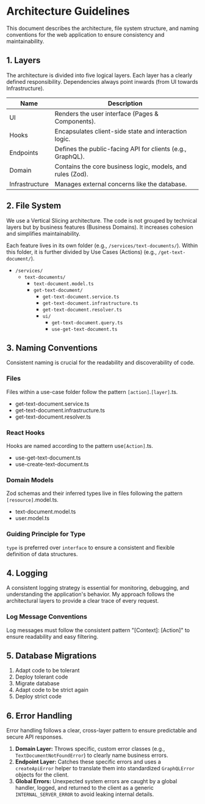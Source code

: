 # Architecture Guidelines

This document describes the architecture, file system structure,
and naming conventions for the web application to ensure consistency and maintainability.

## 1. Layers

The architecture is divided into five logical layers. Each layer has a clearly defined responsibility.
Dependencies always point inwards (from UI towards Infrastructure).

| Name           | Description                                                |
| -------------- | ---------------------------------------------------------- |
| UI             | Renders the user interface (Pages & Components).           |
| Hooks          | Encapsulates client-side state and interaction logic.      |
| Endpoints      | Defines the public-facing API for clients (e.g., GraphQL). |
| Domain         | Contains the core business logic, models, and rules (Zod). |
| Infrastructure | Manages external concerns like the database.               |

## 2. File System

We use a Vertical Slicing architecture. The code is not grouped by technical layers
but by business features (Business Domains). It increases cohesion and simplifies maintainability.

Each feature lives in its own folder (e.g., `/services/text-documents/`).
Within this folder, it is further divided by Use Cases (Actions) (e.g., `/get-text-document/`).

- `/services/`
  - `text-documents/`
    - `text-document.model.ts`
    - `get-text-document/`
      - `get-text-document.service.ts`
      - `get-text-document.infrastructure.ts`
      - `get-text-document.resolver.ts`
      - `ui/`
        - `get-text-document.query.ts`
        - `use-get-text-document.ts`

## 3. Naming Conventions

Consistent naming is crucial for the readability and discoverability of code.

### Files

Files within a use-case folder follow the pattern `[action]`.`[layer]`.ts.

- get-text-document.service.ts
- get-text-document.infrastructure.ts
- get-text-document.resolver.ts

### React Hooks

Hooks are named according to the pattern use`[Action]`.ts.
- use-get-text-document.ts
- use-create-text-document.ts

### Domain Models

Zod schemas and their inferred types live in files following the pattern `[resource]`.model.ts.
- text-document.model.ts
- user.model.ts

### Guiding Principle for Type

`type` is preferred over `interface` to ensure a consistent and flexible definition of data structures.

## 4. Logging

A consistent logging strategy is essential for monitoring, debugging, and understanding the application's behavior.
My approach follows the architectural layers to provide a clear trace of every request.

### Log Message Conventions

Log messages must follow the consistent pattern "[Context]: [Action]" to ensure readability and easy filtering.

## 5. Database Migrations

1. Adapt code to be tolerant
2. Deploy tolerant code
3. Migrate database
4. Adapt code to be strict again
5. Deploy strict code

## 6. Error Handling

Error handling follows a clear, cross-layer pattern to ensure predictable and secure API responses.

1. **Domain Layer:** Throws specific, custom error classes (e.g., `TextDocumentNotFoundError`) to clearly name business errors.
2. **Endpoint Layer:** Catches these specific errors and uses a `createApiError` helper to translate them into standardized `GraphQLError` objects for the client.
3. **Global Errors:** Unexpected system errors are caught by a global handler, logged, and returned to the client as a generic `INTERNAL_SERVER_ERROR` to avoid leaking internal details.